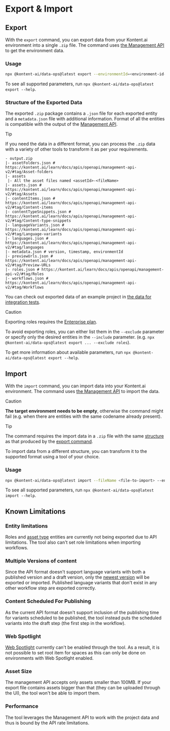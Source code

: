 # Export & Import

## Export

With the `export` command, you can export data from your Kontent.ai environment into a single `.zip` file.
The command uses [the Management API](https://kontent.ai/learn/docs/apis/openapi/management-api-v2) to get the environment data.

### Usage

```bash
npx @kontent-ai/data-ops@latest export --environmentId=<environment-id-to-export> --apiKey=<Management-API-key>
```
To see all supported parameters, run `npx @kontent-ai/data-ops@latest export --help`.

### Structure of the Exported Data

The exported `.zip` package contains a `.json` file for each exported entity and a `metadata.json` file with additional information.
Format of all the entities is compatible with the output of the [Management API](https://kontent.ai/learn/docs/apis/openapi/management-api-v2/).

> [!TIP]
> If you need the data in a different format, you can process the `.zip` data with a variety of other tools to transform it as per your requirements.

```
- output.zip
|- assetFolders.json # https://kontent.ai/learn/docs/apis/openapi/management-api-v2/#tag/Asset-folders
|- assets
 |- All the asset files named <assetId>-<fileName>
|- assets.json # https://kontent.ai/learn/docs/apis/openapi/management-api-v2/#tag/Assets
|- contentItems.json # https://kontent.ai/learn/docs/apis/openapi/management-api-v2/#tag/Content-items
|- contentTypeSnippets.json # https://kontent.ai/learn/docs/apis/openapi/management-api-v2/#tag/Content-type-snippets
|- languageVariants.json # https://kontent.ai/learn/docs/apis/openapi/management-api-v2/#tag/Language-variants
|- languages.json # https://kontent.ai/learn/docs/apis/openapi/management-api-v2/#tag/languages
|- metadata.json # version, timestamp, environmentId
|- previewUrls.json # https://kontent.ai/learn/docs/apis/openapi/management-api-v2/#tag/Preview-URLs
|- roles.json # https://kontent.ai/learn/docs/apis/openapi/management-api-v2/#tag/Roles
|- workflows.json # https://kontent.ai/learn/docs/apis/openapi/management-api-v2/#tag/Workflows
```
You can check out exported data of an example project in [the data for integration tests](https://github.com/kontent-ai/data-ops/blob/main/tests/integration/importExport/data/exportSnapshot.zip).

> [!CAUTION]
> Exporting roles requires the [Enterprise plan](https://kontent.ai/pricing).
>
> To avoid exporting roles, you can either list them in the `--exclude` parameter or specify only the desired entities in the `--include` parameter.
> (e.g. `npx @kontent-ai/data-ops@latest export ... --exclude roles`).
>
> To get more information about available parameters, run `npx @kontent-ai/data-ops@latest export --help`.


## Import

With the `import` command, you can import data into your Kontent.ai environment.
The command uses [the Management API](https://kontent.ai/learn/docs/apis/openapi/management-api-v2) to import the data.

> [!CAUTION]
> **The target environment needs to be empty**, otherwise the command might fail (e.g. when there are entities with the same codename already present).

> [!TIP]
> The command requires the import data in a `.zip` file with the same [structure](#structure-of-the-exported-data) as that produced by the [export command](#export).
>
> To import data from a different structure, you can transform it to the supported format using a tool of your choice.

### Usage

```bash
npx @kontent-ai/data-ops@latest import --fileName <file-to-import> --environmentId <target-environment-id> --apiKey <Management-API-key>
```
To see all supported parameters, run `npx @kontent-ai/data-ops@latest import --help`.

## Known Limitations
### Entity limitations

Roles and [asset type](https://kontent.ai/learn/docs/assets/asset-organization#a-set-up-the-asset-type) entities are currently not being exported due to API limitations.
The tool also can't set role limitations when importing workflows.

### Multiple Versions of content
Since the API format doesn't support language variants with both a published version and a draft version, only the [newest version](https://kontent.ai/learn/docs/workflows-publishing/create-new-versions) will be exported or imported.
Published language variants that don't exist in any other workflow step are exported correctly.

### Content Scheduled For Publishing
As the current API format doesn't support inclusion of the publishing time for variants scheduled to be published, the tool instead puts the scheduled variants into the draft step (the first step in the workflow).

### Web Spotlight
[Web Spotlight](https://kontent.ai/learn/develop/hello-web-spotlight) currently can't be enabled through the tool. As a result, it is not possible to set root item for spaces as this can only be done on environments with Web Spotlight enabled.

### Asset Size
The management API accepts only assets smaller than 100MB.
If your export file contains assets bigger than that (they can be uploaded through the UI), the tool won't be able to import them.

### Performance
The tool leverages the Management API to work with the project data and thus is bound by the API rate limitations.
